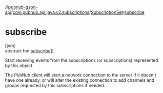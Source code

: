//[pubnub-gson-api](../../../index.md)/[com.pubnub.api.java.v2.subscriptions](../index.md)/[SubscriptionSet](index.md)/[subscribe](subscribe.md)

# subscribe

[jvm]\
abstract fun [subscribe](subscribe.md)()

Start receiving events from the subscriptions (or subscriptions) represented by this object.

The PubNub client will start a network connection to the server if it doesn't have one already, or will alter the existing connection to add channels and groups requested by this subscriptions if needed.
